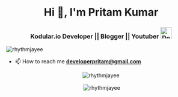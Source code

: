 <h1 align="center">Hi 👋, I'm Pritam Kumar</h1>
<h3 align="center">Kodular.io Developer || Blogger || Youtuber <a href="https://dev.to/developerpritam">
  <img src="https://d2fltix0v2e0sb.cloudfront.net/dev-badge.svg" alt="Developer Pritam's Profile" height="30" width="30">
</a></h3>

<p align="left"> <img src="https://komarev.com/ghpvc/?username=developer-pritam" alt="rhythmjayee" /> </p>

- 📫 How to reach me **developerpritam@gmail.com**



<p align="center"><img  src="https://github-readme-stats.vercel.app/api/top-langs/?username=developer-pritam&layout=compact" alt="rhythmjayee" /></p>

<p align="center">&nbsp;<img align="center" src="https://github-readme-stats.vercel.app/api?username=developer-pritam&show_icons=true" alt="rhythmjayee" /></p>

